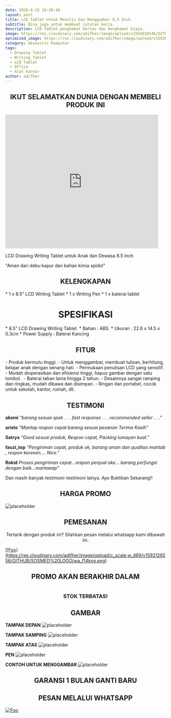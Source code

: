 ```yaml
---
date: 2020-6-15 10:20:40
layout: post
title: LCD Tablet Untuk Menulis Dan Menggambar 8,5 Inch
subtitle: Bisa juga untuk membuat catatan kerja.
description: LCD Tablet penghemat kertas dan menghemat biaya.
image: https://res.cloudinary.com/adifher/image/upload/v1592610546/GITHUB/LCD%20Tablet/thumbnail_f6x7rz.jpg
optimized_image: https://res.cloudinary.com/adifher/image/upload/v1592610546/GITHUB/LCD%20Tablet/thumbnail_f6x7rz.jpg
category: Aksesoris Komputer
tags:
  - Drawing Tablet
  - Writing Tablet
  - LCD Tablet
  - Office
  - Alat Kantor
author: adifher
---
```


<h2 style="text-align: center;">
IKUT SELAMATKAN DUNIA DENGAN MEMBELI PRODUK INI
</h2>

<iframe width="480" height="420" src="http://www.youtube.com/embed/gjdi8rsrQjA" frameborder="0"> </iframe>

LCD Drawing Writing Tablet untuk Anak dan Dewasa 8.5 Inch

"Aman dari debu kapur dan bahan kimia spidol"


<h2 style="text-align: center;">
KELENGKAPAN
</h2>
* 1 x 8.5" LCD Writing Tablet
* 1 x Writing Pen
* 1 x baterai tablet

<h1 style="text-align: center;">
SPESIFIKASI
</h1>
* 8.5" LCD Drawing Writing Tablet.
* Bahan : ABS.
* Ukuran : 22.6 x 14.5 x 0.3cm
* Power Supply : Baterai Kancing

<h2 style="text-align: center;">
FITUR
</h2>
- Produk bermutu tinggi.
- Untuk menggambar, membuat tulisan, berhitung, belajar anak dengan senang hati.
- Permukaan penulisan LCD yang sensitif.
- Mudah dioperasikan dan efisiensi tinggi, hapus gambar dengan satu tombol .
- Baterai tahan lama hingga 2 tahun.
- Desainnya sangat ramping dan ringkas, mudah dibawa dan disimpan.
- Ringan dan portabel, cocok untuk sekolah, kantor, rumah, dll.

<h2 style="text-align: center;">
TESTIMONI
</h2>

**akemi** 
*"barang sesuai spek . . . fast response . . . recommended seller . . ."*

**aristo** 
*"Mantap respon cepat barang sesuai pesanan Terima Kasih"*

**Satrya** 
*"Good sesuai produk, Respon cepat, Packing lumayan kuat."*

**fauzi_top** 
*"Pengiriman cepat, produk ok, barang aman dan qualitas mantab , respon kereeen.... Nice."*

**Rokid** 
*Proses pengiriman cepat...respon penjual oke... barang perfungsi dengan baik...mantaaap"*

Dan masih banyak testimoni-testimoni lainya. Ayo Buktikan Sekarang!!

<h2 style="text-align: center;">
HARGA PROMO
</h2>

![placeholder](https://res.cloudinary.com/adifher/image/upload/v1592376534/GITHUB/LCD%20Tablet/harga_nhiucb.png "HARGA")


<h2 style="text-align: center;">
PEMESANAN
</h2>
<P style="text-align: center;">
Tertarik dengan produk ini? Silahkan pesan melalui whatsapp kami dibawah ini.
</P>
<a href="https://wa.me/6285200750417?text=Saya%20tertarik%20untuk%20membeli%20LCD%20Tablet%20Untuk%20Menulis%20Dan%20Menggambar%208,5inch" rel="Order Via Whatsapp">![Foo](https://res.cloudinary.com/adifher/image/upload/c_scale,w_469/v1592126556/GITHUB/SOSMED%20LOGO/wa_f14ksg.png)</a>

<h2 style="text-align: center">PROMO AKAN BERAKHIR DALAM</h2>
<h1 style="text-align: center" id="adifcountdown"></h1>

<h3 style="text-align: center;">
STOK TERBATAS!
</h3>

<h2 style="text-align: center;">
GAMBAR
</h2>

**TAMPAK DEPAN**
![placeholder](https://res.cloudinary.com/adifher/image/upload/v1592297617/GITHUB/LCD%20Tablet/1_ggr0iu.jpg "TAMPAK DEPAN")

**TAMPAK SAMPING**
![placeholder](https://res.cloudinary.com/adifher/image/upload/v1592297618/GITHUB/LCD%20Tablet/2_slfqmb.jpg "TAMPAK SAMPING")

**TAMPAK ATAS**
![placeholder](https://res.cloudinary.com/adifher/image/upload/v1592297617/GITHUB/LCD%20Tablet/8_gbijii.jpg "TAMPAK ATAS")

**PEN**
![placeholder](https://res.cloudinary.com/adifher/image/upload/v1592295484/GITHUB/LCD%20Tablet/5_hivpj6.jpg "PEN")

**CONTOH UNTUK MENGGAMBAR**
![placeholder](https://res.cloudinary.com/adifher/image/upload/v1592295485/GITHUB/LCD%20Tablet/4_abbhfk.jpg "CONTOH UNTUK MENGGAMBAR")

<h2 style="text-align: center;">
GARANSI 1 BULAN GANTI BARU
</h2>

<h2 style="text-align: center;">
PESAN MELALUI WHATSAPP
</h2>

<a href="https://wa.me/6285200750417?text=Saya%20tertarik%20untuk%20membeli%20LCD%20Tablet%20Untuk%20Menulis%20Dan%20Menggambar%208,5inch" rel="Order Via Whatsapp">![Foo](https://res.cloudinary.com/adifher/image/upload/c_scale,w_469/v1592126556/GITHUB/SOSMED%20LOGO/wa_f14ksg.png)</a>